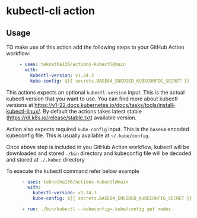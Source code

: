 # kubectl-cli action

## Usage

 TO make use of this action add the following steps to your GitHub Action workflow:

 ```yaml
      - uses: teknatha136/actions-kubectl@main
        with:
          kubectl-version: v1.24.3
          kube-config: ${{ secrets.BASE64_ENCODED_KUBECONFIG_SECRET }}
 ```

 This actions expects an optional `kubectl-version` input. This is the actual kubectl version that you want to use. You can find more about kubectl versions at <https://v1-22.docs.kubernetes.io/docs/tasks/tools/install-kubectl-linux/>. By default the actions takes latest stable (<https://dl.k8s.io/release/stable.txt>) available version.

Action also expects required `kube-config` input. This is the `base64` encoded kubeconfig file. This is usually available at `~/.kube/config`.

Once above step is included in you GitHub Action workflow, kubectl will be downloaded and stored `./bin` directory and kubeconfig file will be decoded and stored at `./.kubec` directory

To execute the kubectl command refer below example

```yaml
      - uses: teknatha136/actions-kubectl@main
        with:
          kubectl-version: v1.24.3
          kube-config: ${{ secrets.BASE64_ENCODED_KUBECONFIG_SECRET }}

      - run: ./bin/kubectl --kubeconfig=.kube/config get nodes
```

